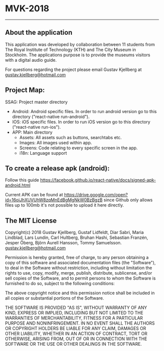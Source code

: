 # MVK-2018
***
## About the application
This application was developed by collaboration between 11 students from The Royal Institute of Technology (KTH) and The City Museum in Stockholm. The applications purpose is to provide the museums visitors with a digital audio guide.

For questions regarding the project please email Gustav Kjellberg at gustav.kjellberg@hotmail.com

Project Map:
---
SSAG: Project master directory
* Android: Android specific files. In order to run android version go to this directory ("react-native run-android").
* IOS: iOS specific files. In order to run iOS version go to this directory ("react-native run-ios").
* APP: Main directory
     * Assets: All assets such as buttons, searchtabs etc.
     * Images: All images used within app.
     * Screens: Code relating to every specific screen in the app.
     * i18n: Language support
              
    

## To create a release apk (android):

Follow this guide https://facebook.github.io/react-native/docs/signed-apk-android.html


Current APK can be found at
https://drive.google.com/open?id=16oiJhXUVUhW8zqMnEdBgMgNkW0BzBgzB
since Github only allows files up to 100mb it's not possible to upload it here directly.

## The MIT License
Copyright(c) 2018 Gustav Kjellberg, Gustaf Lidfeldt, Diar Sabri, Maria Lindblad, Lars Lundin, Carl Hultberg, Bruhan Hashi, Sebastian Franzén, Jesper Öberg, Björn Aurell Hansson, Tommy Samuelsson. <gustav.kjellberg@hotmail.com>

Permission is hereby granted, free of charge, to any person obtaining a copy of this software and associated documentation files (the "Software"), to deal in the Software without restriction, including without limitation the rights to use, copy, modify, merge, publish, distribute, sublicense, and/or sell copies of the Software, and to permit persons to whom the Software is furnished to do so, subject to the following conditions:

The above copyright notice and this permission notice shall be included in all copies or substantial portions of the Software.

THE SOFTWARE IS PROVIDED "AS IS", WITHOUT WARRANTY OF ANY KIND, EXPRESS OR IMPLIED, INCLUDING BUT NOT LIMITED TO THE WARRANTIES OF MERCHANTABILITY, FITNESS FOR A PARTICULAR PURPOSE AND NONINFRINGEMENT. IN NO EVENT SHALL THE AUTHORS OR COPYRIGHT HOLDERS BE LIABLE FOR ANY CLAIM, DAMAGES OR OTHER LIABILITY, WHETHER IN AN ACTION OF CONTRACT, TORT OR OTHERWISE, ARISING FROM, OUT OF OR IN CONNECTION WITH THE SOFTWARE OR THE USE OR OTHER DEALINGS IN THE SOFTWARE.
